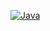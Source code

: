 [![Java](https://img.shields.io/badge/Java-23-yellow)](https://www.oracle.com/br/java/technologies/downloads/)

